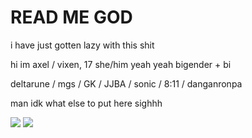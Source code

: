 # READ ME GOD

i have just gotten lazy with this shit

hi im axel / vixen, 17 she/him yeah yeah bigender + bi

deltarune / mgs / GK / JJBA / sonic / 8:11 / danganronpa

man idk what else to put here sighhh

![](https://cdn.discordapp.com/attachments/843985654463332395/1403826130385108992/8LCA3AAAABklEQVQDANYi9wTSBKzGAAAAAElFTkSuQmCC.png?ex=6898f677&is=6897a4f7&hm=65c8e3661fa53206e55373685b2a1f16bb65a5ef9367facab3dfc7302c0ff18c&) ![](https://cdn.discordapp.com/attachments/843985654463332395/1403826130791825560/0S5Sq0AAAAGSURBVAMAcGjilXe0p88AAAAASUVORK5CYII.png?ex=6898f677&is=6897a4f7&hm=1b5edd65dc93d49abe28983830bb9c41d378ffe986ce165319ba80adf91e9148&)

